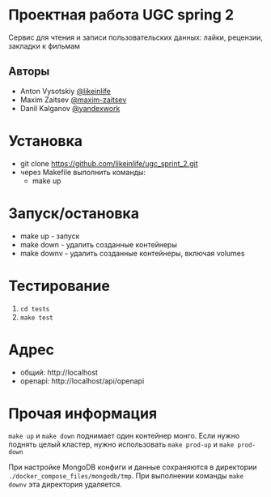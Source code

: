 # Проектная работа UGC spring 2

Сервис для чтения и записи пользовательских данных: лайки, рецензии, закладки к фильмам

## Авторы
* Anton Vysotskiy [@likeinlife](https://github.com/likeinlife)
* Maxim Zaitsev [@maxim-zaitsev](https://github.com/maxim-zaitsev)
* Danil Kalganov [@yandexwork](https://github.com/yandexwork)

# Установка
- git clone https://github.com/likeinlife/ugc_sprint_2.git
- через Makefile выполнить команды:
  - make up

# Запуск/остановка
- make up - запуск
- make down - удалить созданные контейнеры
- make downv - удалить созданные контейнеры, включая volumes

# Тестирование
1. `cd tests`
2. `make test`

# Адрес
- общий: http://localhost
- openapi: http://localhost/api/openapi

# Прочая информация

`make up` и `make down` поднимает один контейнер монго. Если нужно поднять целый кластер, нужно использовать `make prod-up` и `make prod-down`

При настройке MongoDB конфиги и данные сохраняются в директории `./docker_compose_files/mongodb/tmp`. При выполнении команды `make downv` эта директория удаляется.
